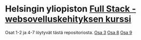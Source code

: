 # Helsingin yliopiston [Full Stack - websovelluskehityksen kurssi](https://fullstackopen.com/)

Osat 1-2 ja 4-7 löytyvät tästä repositoriosta.
[Osa 3](https://github.com/noorary/fsosa3)
[Osa 8](https://github.com/noorary/fsosa8)
[Osa 9](https://github.com/noorary/fspart9typescript)


